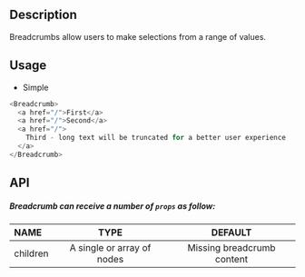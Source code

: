 
## Description

Breadcrumbs allow users to make selections from a range of values.

## Usage

* Simple

```js
<Breadcrumb>
  <a href="/">First</a>
  <a href="/">Second</a>
  <a href="/">
    Third - long text will be truncated for a better user experience
  </a>
</Breadcrumb>
```

## API

##### Breadcrumb can receive a number of `props` as follow:


| NAME   | TYPE | DEFAULT | 
| :---  | :---:  | :---: |
| children | A single or array of nodes| Missing breadcrumb content |

